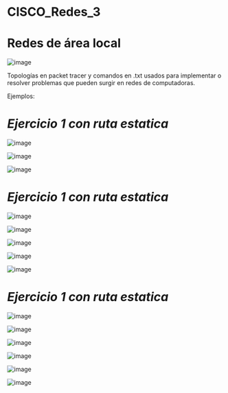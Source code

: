 # CISCO_Redes_3

# Redes de área local

![image](https://user-images.githubusercontent.com/91923931/136719018-7c776983-4db4-455d-a7d2-d3a201793321.png)

Topologías en packet tracer y comandos en .txt usados para implementar o resolver problemas que pueden surgir en redes de computadoras.

Ejemplos:

# *Ejercicio 1 con ruta estatica*

![image](https://user-images.githubusercontent.com/91923931/136719517-438261c6-3a44-43d7-8c66-519cdffeb3c0.png)

![image](https://user-images.githubusercontent.com/91923931/136719099-c308e4e0-80b8-41ff-8db2-c584c06c724b.png)

![image](https://user-images.githubusercontent.com/91923931/136719110-d7f3cc94-b565-4597-b706-89da31a765de.png)


# *Ejercicio 1 con ruta estatica*

![image](https://user-images.githubusercontent.com/91923931/136719169-8d11ae39-197c-4c07-990e-b009aa880525.png)

![image](https://user-images.githubusercontent.com/91923931/136719184-248e446e-2d92-444e-af4a-2fbc8333e4fc.png)

![image](https://user-images.githubusercontent.com/91923931/136719200-2e526efa-edc4-4c08-a509-4f07440b4daa.png)

![image](https://user-images.githubusercontent.com/91923931/136719219-01da5139-abaa-4651-bd9c-652de001b5de.png)

![image](https://user-images.githubusercontent.com/91923931/136719229-179dd312-3c13-4019-9fd6-f32aaaac3699.png)


# *Ejercicio 1 con ruta estatica*

![image](https://user-images.githubusercontent.com/91923931/136719360-e8f78a08-7b66-4941-a0e9-28e7aaf94652.png)

![image](https://user-images.githubusercontent.com/91923931/136719401-ccf4dc7f-dbcb-43bd-9986-998835be9598.png)

![image](https://user-images.githubusercontent.com/91923931/136719420-2b982fb4-eb80-452d-8e61-25d594344738.png)

![image](https://user-images.githubusercontent.com/91923931/136719443-a9baefb6-7398-49a4-b680-106add3beb50.png)

![image](https://user-images.githubusercontent.com/91923931/136719463-82bd5800-3d50-4f55-809a-7a83ca9c190e.png)

![image](https://user-images.githubusercontent.com/91923931/136719474-ea7dd3c5-6805-4285-858a-48d660b9407a.png)
